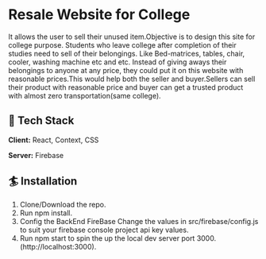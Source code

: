 # Resale Website for College
It allows the user to sell their unused item.Objective is to design this site for college purpose. Students who leave college after completion of their studies need to sell of their belongings. Like Bed-matrices, tables, chair, cooler, washing machine etc and etc. Instead of giving aways their belongings to anyone at any price, they could put it on this website with reasonable prices.This would help both the seller and buyer.Sellers can sell their product with reasonable price and buyer can get a trusted product with almost zero transportation(same college).
## 🦸 Tech Stack

**Client:** React, Context, CSS

**Server:** Firebase

  
## 🏄 Installation

  1. Clone/Download the repo.
  2. Run npm install.
  3. Config the BackEnd FireBase Change the values in src/firebase/config.js to suit your firebase console project api key values.
  4. Run npm start to spin the up the local dev server port 3000.(http://localhost:3000).
